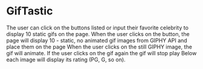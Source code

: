 # GifTastic
The user can click on the buttons listed or input their favorite celebrity to display 10 static gifs on the page. 
When the user clicks on the button, the page will display 10 - static, no animated gif images from GIPHY API and place them on the page
When the user clicks on the still GIPHY image, the gif will animate. If the user clicks on the gif again the gif will stop play
Below each image will display its rating (PG, G, so on).

